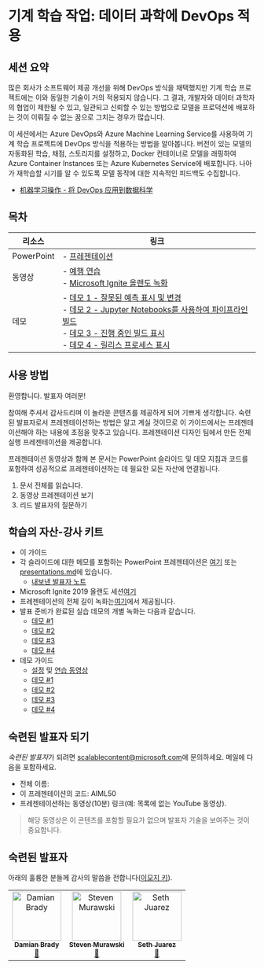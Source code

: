 # <a name="machine-learning-operations--applying-devops-to-data-science"></a>기계 학습 작업: 데이터 과학에 DevOps 적용

## <a name="session-abstract"></a>세션 요약

많은 회사가 소프트웨어 제공 개선을 위해 DevOps 방식을 채택했지만 기계 학습 프로젝트에는 이와 동일한 기술이 거의 적용되지 않습니다. 그 결과, 개발자와 데이터 과학자의 협업이 제한될 수 있고, 일관되고 신뢰할 수 있는 방법으로 모델을 프로덕션에 배포하는 것이 이뤄질 수 없는 꿈으로 그치는 경우가 많습니다.

이 세션에서는 Azure DevOps와 Azure Machine Learning Service를 사용하여 기계 학습 프로젝트에 DevOps 방식을 적용하는 방법을 알아봅니다. 버전이 있는 모델의 자동화된 학습, 채점, 스토리지를 설정하고, Docker 컨테이너로 모델을 래핑하여 Azure Container Instances 또는 Azure Kubernetes Service에 배포합니다. 나아가 재학습할 시기를 알 수 있도록 모델 동작에 대한 지속적인 피드백도 수집합니다.

* [机器学习操作 - 将 DevOps 应用到数据科学](https://github.com/microsoft/ignite-learning-paths-training-aiml/tree/master-SimplifiedChinese/aiml50)

## <a name="table-of-content"></a>목차
 

| 리소스          | 링크                            |
|-------------------|----------------------------------|
| PowerPoint        | - [프레젠테이션](presentations.md) |
| 동영상            | - [예행 연습](https://youtu.be/UgM8_4fAni8) <br/>- [Microsoft Ignite 올랜도 녹화](https://myignite.techcommunity.microsoft.com/sessions/83003) |
| 데모             | - [데모 1 - 잘못된 예측 표시 및 변경](https://github.com/microsoft/ignite-learning-paths-training-aiml/blob/master/aiml50/demos/1-Show_Faulty_Prediction.md) <br/>- [데모 2 - Jupyter Notebooks를 사용하여 파이프라인 빌드](https://github.com/microsoft/ignite-learning-paths-training-aiml/blob/master/aiml50/demos/2-Build_a_Pipeline_With_Notebooks.md) <br/>- [데모 3 - 진행 중인 빌드 표시](https://github.com/microsoft/ignite-learning-paths-training-aiml/blob/master/aiml50/demos/3-Show_The_Build.md) <br/>- [데모 4 - 릴리스 프로세스 표시](https://github.com/microsoft/ignite-learning-paths-training-aiml/blob/master/aiml50/demos/4-Show_The_Release.md)|

## <a name="how-to-use"></a>사용 방법

환영합니다. 발표자 여러분!

참여해 주셔서 감사드리며 이 놀라운 콘텐츠를 제공하게 되어 기쁘게 생각합니다. 숙련된 발표자로서 프레젠테이션하는 방법은 알고 계실 것이므로 이 가이드에서는 프레젠테이션해야 하는 내용에 초점을 맞추고 있습니다. 프레젠테이션 디자인 팀에서 만든 전체 실행 프레젠테이션을 제공합니다.

프레젠테이션 동영상과 함께 본 문서는 PowerPoint 슬라이드 및 데모 지침과 코드를 포함하여 성공적으로 프레젠테이션하는 데 필요한 모든 자산에 연결됩니다.

1. 문서 전체를 읽습니다.
2. 동영상 프레젠테이션 보기
3. 리드 발표자의 질문하기

## <a name="assets-in-train-the-trainer-kit"></a>학습의 자산-강사 키트

- 이 가이드
- 각 슬라이드에 대한 메모를 포함하는 PowerPoint 프레젠테이션은 [여기](https://globaleventcdn.blob.core.windows.net/assets/aiml/aiml50/aiml50.pptx) 또는 [presentations.md](https://github.com/microsoft/ignite-learning-paths-training-aiml/blob/master/aiml50/presentations.md)에 있습니다.
  - [내보낸 발표자 노트](./SpeakerNotes.md)
- Microsoft Ignite 2019 올랜도 세션[여기](https://myignite.techcommunity.microsoft.com/sessions/83003)
- 프레젠테이션의 전체 길이 녹화는[여기](https://youtu.be/UgM8_4fAni8)에서 제공됩니다.
- 발표 준비가 완료된 실습 데모의 개별 녹화는 다음과 같습니다.
  - [데모 #1](https://globaleventcdn.blob.core.windows.net/assets/aiml/aiml50/AIML50_demo_1.mp4)
  - [데모 #2](https://globaleventcdn.blob.core.windows.net/assets/aiml/aiml50/AIML50_demo_2.mp4)
  - [데모 #3](https://globaleventcdn.blob.core.windows.net/assets/aiml/aiml50/AIML50_demo_3.mp4)
  - [데모 #4](https://globaleventcdn.blob.core.windows.net/assets/aiml/aiml50/AIML50_demo_4.mp4)
- 데모 가이드
  - [설정](./DEMO.md) 및 [연습 동영상](https://youtu.be/C9WtOZaUoyA)
  - [데모 #1](./demos/1-Show_Faulty_Prediction.md)
  - [데모 #2](./demos/2-Build_a_Pipeline_With_Notebooks.md)
  - [데모 #3](./demos/3-Show_The_Build.md)
  - [데모 #4](./demos/4-Show_The_Release.md)

## <a name="become-a-trained-presenter"></a>숙련된 발표자 되기

*숙련된 발표자*가 되려면 [scalablecontent@microsoft.com](mailto:scalablecontent@microsoft.com)에 문의하세요. 메일에 다음을 포함하세요.

- 전체 이름:
- 이 프레젠테이션의 코드: AIML50
- 프레젠테이션하는 동영상(10분) 링크(예: 목록에 없는 YouTube 동영상).

> 해당 동영상은 이 콘텐츠를 포함할 필요가 없으며 발표자 기술을 보여주는 것이 중요합니다.

## <a name="trained-presenters"></a>숙련된 발표자

아래의 훌륭한 분들께 감사의 말씀을 전합니다([이모지 키](https://allcontributors.org/docs/en/emoji-key)).

<!-- ALL-CONTRIBUTORS-LIST:START - Do not remove or modify this section -->
<!-- prettier-ignore -->

<table>
<tr>
    <td align="center"><a href="https://github.com/Damovisa">
        <img src="https://avatars2.githubusercontent.com/u/1887732?s=460&v=4" width="100px;" alt="Damian Brady"/><br />
        <sub><b>Damian Brady</b></sub></a><br />
        <a href="" title="설명">📢</a>
    </td>
    <td align="center"><a href="https://github.com/smurawski">
        <img src="https://avatars1.githubusercontent.com/u/4006985?s=460&v=4" width="100px;" alt="Steven Murawski"/><br />
        <sub><b>Steven Murawski</b></sub></a><br />
            <a href="https://github.com/microsoft/ignite-learning-paths-training-aiml/pull/9" title="설명서">📖</a>
    </td>
    <td align="center"><a href="https://github.com/sethjuarez">
        <img src="https://avatars2.githubusercontent.com/u/115409?s=460&v=4" width="100px;" alt="Seth Juarez"/><br />
        <sub><b>Seth Juarez</b></sub></a><br />
            <a href="Add link to powerpoint here" title="설명">📢</a>
    </td>
</tr></table>

<!-- ALL-CONTRIBUTORS-LIST:END -->
